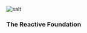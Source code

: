 ![salt](https://github.com/TheReactiveFoundation/TheReactiveFoundation/assets/150565573/0fe41b9d-d62b-41cb-988b-1fec3628c0de)
### The Reactive Foundation


<!--
**TheReactiveFoundation/TheReactiveFoundation** is a ✨ _special_ ✨ repository because its `README.md` (this file) appears on your GitHub profile.

Here are some ideas to get you started:

- 🔭 I’m currently working on ...
- 🌱 I’m currently learning ...
- 👯 I’m looking to collaborate on ...
- 🤔 I’m looking for help with ...
- 💬 Ask me about ...
- 📫 How to reach me: ...
- 😄 Pronouns: ...
- ⚡ Fun fact: ...
-->
